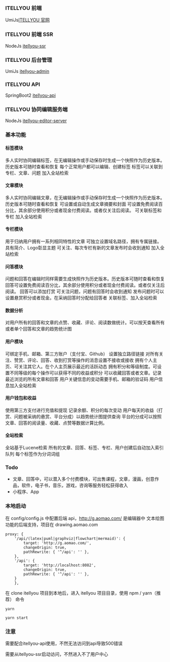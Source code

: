 ### ITELLYOU 前端
UmiJs[ITELLYOU 官网](https://www.aomao.com)
### ITELLYOU 前端 SSR
NodeJs [itellyou-ssr](https://github.com/yanmao-cc/itellyou-ssr)
### ITELLYOU 后台管理
UmiJs [itellyou-admin](https://github.com/yanmao-cc/itellyou-admin)
### ITELLYOU API
SpringBoot2 [itellyou-api](https://github.com/yanmao-cc/itellyou-api)
### ITELLYOU 协同编辑服务端
NodeJs [itellyou-editor-server](https://github.com/yanmao-cc/itellyou-editor-server)

### 基本功能
#### 标签模块
多人实时协同编辑标签，在无编辑操作或手动保存时生成一个快照作为历史版本。历史版本可随时查看和恢复
每个正常用户都可以编辑、创建标签
标签可以关联到专栏、文章、问题
加入全站检索

#### 文章模块
多人实时协同编辑文章，在无编辑操作或手动保存时生成一个快照作为历史版本。历史版本可随时查看和恢复
可设置或自动生成文章摘要和封面
可设置免费阅读百分比，其余部分使用积分或者现金付费阅读。或者仅关注后阅读。
可关联标签和专栏
加入全站检索

#### 专栏模块
用于归纳用户拥有一系列相同特性的文章
可独立设置域名路径，拥有专属链接。
具有简介、Logo彰显主题
可关注、每次专栏有新的文章发布时会收到通知
加入全站检索

#### 问答模块
问题和回答在编辑时同样需要生成快照作为历史版本。历史版本可随时查看和恢复
回答可设置免费阅读百分比，其余部分使用积分或者现金付费阅读。或者仅关注后阅读。
回答可以添加打赏
可关注问题，问题有回答时会收到通知
发布问题时可以设置悬赏积分或者现金。在采纳回答时分配给回答者
关联标签、加入全站检索

#### 数据分析
对用户所有的回答和文章的点赞、收藏、评论、阅读数做统计。可以按天查看所有或者单个回答和文章的趋势统计图

#### 用户模块
可绑定手机、邮箱、第三方账户（支付宝、Github）
设置独立路径链接
对所有关注、赞赏、评论、回答、收到打赏等操作的消息设置不接收或接收
拥有个人主页、可关注其它人。在个人主页展示最近的活跃动态
拥有积分和等级制度。可设置不同等级的每个操作可以获得不同的收益或积分
可以收藏回答或者文章。记录最近浏览的所有文章和回答
用户关键信息的变动需要手机、邮箱的验证码
用户信息加入全站检索

#### 用户钱包和收益
使用第三方支付进行充值和提现
记录余额、积分的每次变动
用户每天的收益（打赏、问题被采纳的悬赏、平台分成）以趋势统计图提供查询
平台的分成可以按照文章、回答的阅读量、收藏、点赞等数据计算比例。

#### 全站检索
全站基于Lucene检索
所有的文章、回答、标签、专栏、用户创建后自动加入索引队列
每个标签作为分词词组

### Todo
+ 文章、回答中，可以潜入多个付费模块，可出售课程，文章，漫画，创意作品，软件，电子书，音乐，游戏，咨询等服务轻松获得收入
+ 小程序、App

### 本地启动

在 config/config.js 中配置后端 api，http://g.aomao.com/ 是编辑器中 文本绘图 功能的后端支持，项目在 drawing.aomao.com

```
proxy: {
    '/api/(latex|puml|graphviz|flowchart|mermaid)': {
        target: 'http://g.aomao.com/',
        changeOrigin: true,
        pathRewrite: { '^/api': '' },
    },
    '/api': {
        target: 'http://localhost:8082',
        changeOrigin: true,
        pathRewrite: { '^/api': '' },
    }
    },
```

在 clone itellyou 项目到本地后，进入 itellyou 项目目录，使用 npm / yarn（推荐） 命令

```
yarn

yarn start
```
### 注意
需要配合itellyou-api使用，不然无法访问到api导致500错误

需要从itellyou-ssr启动访问，不然进入不了用户中心
